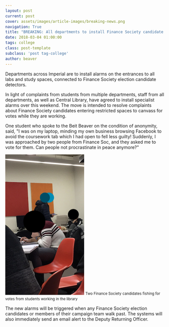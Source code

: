 ```yaml
---
layout: post
current: post
cover: assets/images/article-images/breaking-news.png
navigation: True
title: "BREAKING: All departments to install Finance Society candidate alarms"
date: 2018-03-04 01:00:00
tags: college
class: post-template
subclass: 'post tag-college'
author: beaver
---
```


Departments across Imperial are to install alarms on the entrances to all labs and study spaces, connected to Finance Society election candidate detectors.

In light of complaints from students from multiple departments, staff from all departments, as well as Central Library, have agreed to install specialist alarms over this weekend. The move is intended to resolve complaints about Finance Society candidates entering restricted spaces to canvass for votes while they are working.

One student who spoke to the Beit Beaver on the condition of anonymity, said, "I was on my laptop, minding my own business browsing Facebook to avoid the coursework tab which I had open to fell less guilty! Suddenly, I was approached by two people from Finance Soc, and they asked me to vote for them. Can people not procrastinate in peace anymore?"

![Finance Society candidates in the library](assets/images/article-images/finance-soc-candidates.png)
<small>Two Finance Society candidates fishing for votes from students working in the library</small>

The new alarms will be triggered when any Finance Society election candidates or members of their campaign team walk past. The systems will also immediately send an email alert to the Deputy Returning Officer.
